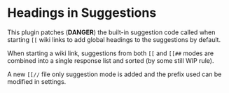 # Headings in Suggestions

This plugin patches (**DANGER**) the built-in suggestion code called
when starting `[[` wiki links to add global headings to the suggestions by default.

When starting a wiki link, suggestions from both `[[` and `[[##` modes are combined
into a single response list and sorted (by some still WIP rule).

A new `[[//` file only suggestion mode is added and the prefix used can be modified in settings.
